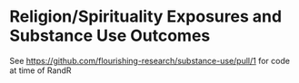 # Religion/Spirituality Exposures and Substance Use Outcomes

See https://github.com/flourishing-research/substance-use/pull/1 for code at time of RandR 
